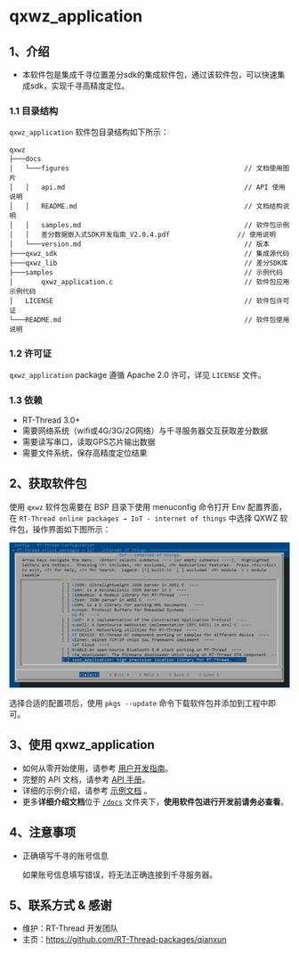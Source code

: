 # qxwz_application
## 1、介绍
- 本软件包是集成千寻位置差分sdk的集成软件包，通过该软件包，可以快速集成sdk，实现千寻高精度定位。


### 1.1 目录结构

`qxwz_application` 软件包目录结构如下所示：

``` 
qxwz
├───docs 
│   └───figures                                            // 文档使用图片
│   │   api.md                                             // API 使用说明
│   │   README.md                                          // 文档结构说明  
│   │   samples.md                                         // 软件包示例
│   │   差分数据嵌入式SDK开发指南_V2.0.4.pdf                 // 使用说明
│   └───version.md                                         // 版本
├───qxwz_sdk                                               // 集成源代码
├───qxwz_lib                                               // 差分SDK库
├───samples                                                // 示例代码
│       qxwz_application.c                                 // 软件包应用示例代码
│   LICENSE                                                // 软件包许可证
└───README.md                                              // 软件包使用说明
```

### 1.2 许可证

`qxwz_application` package 遵循 Apache 2.0 许可，详见 `LICENSE` 文件。

### 1.3 依赖

- RT-Thread 3.0+
- 需要网络系统（wifi或4G/3G/2G网络）与千寻服务器交互获取差分数据
- 需要读写串口，读取GPS芯片输出数据
- 需要文件系统，保存高精度定位结果


## 2、获取软件包

使用 `qxwz` 软件包需要在 BSP 目录下使用 menuconfig 命令打开 Env 配置界面，在 `RT-Thread online packages → IoT - internet of things`  中选择 QXWZ 软件包，操作界面如下图所示：

![menuconfig 中开启 QXWZ 支持](figures/qx.png)


选择合适的配置项后，使用 `pkgs --update` 命令下载软件包并添加到工程中即可。

## 3、使用 qxwz_application

* 如何从零开始使用，请参考 [用户开发指南](docs/差分数据嵌入式SDK开发指南_V2.0.4.pdf)。
* 完整的 API 文档，请参考 [API 手册](docs/api.md)。
* 详细的示例介绍，请参考 [示例文档](docs/samples.md) 。
* 更多**详细介绍文档**位于 [`/docs`](/docs) 文件夹下，**使用软件包进行开发前请务必查看**。

## 4、注意事项

- 正确填写千寻的账号信息

    如果账号信息填写错误，将无法正确连接到千寻服务器。


## 5、联系方式 & 感谢

* 维护：RT-Thread 开发团队
* 主页：https://github.com/RT-Thread-packages/qianxun

